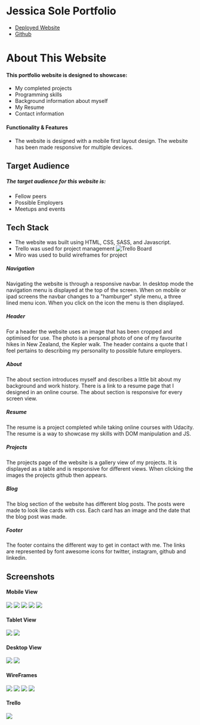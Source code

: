 # Jessica Sole Portfolio

-  [Deployed Website](https://jese310s.github.io/)
- [Github]([https://github.com/Jese310S/Jese310S.github.io](https://github.com/Jese310S/Jese310S.github.io))

# About This Website

#### This portfolio website is designed to showcase:
- My completed projects 
- Programming skills 
- Background information about myself
- My Resume
- Contact information

#### Functionality & Features

- The website is designed with a mobile first layout design.  The website has been made responsive for multiple devices.

## Target Audience

##### The target audience for this website is:
- Fellow peers
- Possible Employers
- Meetups and events

## Tech Stack

- The website was built using HTML, CSS, SASS, and Javascript.
- Trello was used for project management ![Trello Board](https://trello.com/b/u8BghrQx/portfoliosite)
- Miro was used to build wireframes for project



##### Navigation

Navigating the website is through a responsive navbar.  In desktop mode the navigation menu is displayed at the top of the screen.  When on mobile or ipad screens the navbar changes to a "hamburger" style menu, a three lined menu icon.  When you click on the icon the menu is then displayed.

##### Header
For a header the website uses an image that has been cropped and optimised for use.  The photo is a personal photo of one of my favourite hikes in New Zealand, the Kepler walk.  The header contains a quote that I feel pertains to describing my personality to possible future employers.

##### About
The about section introduces myself and describes a little bit about my background and work history.  There is a link to a resume page that I designed in an online course.  The about section is responsive for every screen view.

##### Resume
The resume is a project completed while taking online courses with Udacity.  The resume is a way to showcase my skills with DOM manipulation and JS.

##### Projects
The projects page of the website is a gallery view of my projects.  It is displayed as a table and is responsive for different views.  When clicking the images the projects github then appears.

##### Blog
The blog section of the website has different blog posts.  The posts were made to look like cards with css.  Each card has an image and the date that the blog post was made.

##### Footer
The footer contains the different way to get in contact with me.  The links are represented by font awesome icons for twitter, instagram, github and linkedin.


## Screenshots

#### Mobile View
![](images/mobile_view1.png)
![](images/mobile_view2.png)
![](images/mobile_view3.png)
![](images/mobile_view4.png)
![](images/mobile_view5.png)

#### Tablet View
![](images/tablet_view1.png)
![](images/tablet_view2.png)

#### Desktop View
![](images/desktop1.png)
![](images/desktop2.png)

#### WireFrames
![](images/wireframe/About_me.jpg)
![](images/wireframe/blog_wireframe.jpg)
![](images/wireframe/home.jpg)
![](images/wireframe/project.jpg)


#### Trello
![](images/trello_1.png)



